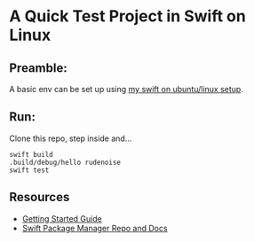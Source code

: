 # A Quick Test Project in Swift on Linux

## Preamble:

A basic env can be set up using [my swift on ubuntu/linux setup](https://github.com/rudenoise/swiftOnUbuntu).

## Run:

Clone this repo, step inside and...

```
swift build
.build/debug/hello rudenoise
swift test
```

## Resources

* [Getting Started Guide](https://swift.org/getting-started/#using-the-build-system)
* [Swift Package Manager Repo and Docs](https://github.com/apple/swift-package-manager)
